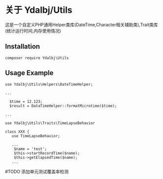 # 关于 Ydalbj/Utils

这是一个自定义PHP通用Helper类库(DateTime,Character相关辅助类),Trait类库(统计运行时间,内存使用情况)

## Installation

```
composer require Ydalbj\Utils
```

## Usage Example
```
use Ydalbj\Utils\Helpers\DateTimeHelper;

...

  $time = 12.123;
  $result = DataTimeHelper::formatMicrotime($time);

...
```

```
use Ydalbj\Utils\Traits\TimeLapseBehavior

class XXX {
   use TimeLapseBehavior;

   ...
    $name = 'test';
    $this->startRecordTime($name);
    $this->getElapsedTime($name);
   ...
```

#TODO 添加单元测试覆盖率检测
